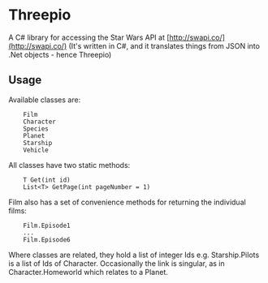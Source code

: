 # Threepio #
A C# library for accessing the Star Wars API at [http://swapi.co/](http://swapi.co/) (It's written in C#, and it translates things from JSON into .Net objects - hence Threepio)

## Usage ##
Available classes are:  
```
    Film  
    Character  
    Species  
    Planet  
    Starship  
    Vehicle  
```  
All classes have two static methods:
```  
    T Get(int id)  
    List<T> GetPage(int pageNumber = 1)  
```  
Film also has a set of convenience methods for returning the individual films:
```  
    Film.Episode1  
    ...  
    Film.Episode6
```

Where classes are related, they hold a list of integer Ids e.g. Starship.Pilots is a list of Ids of Character. Occasionally the link is singular, as in Character.Homeworld which relates to a Planet.